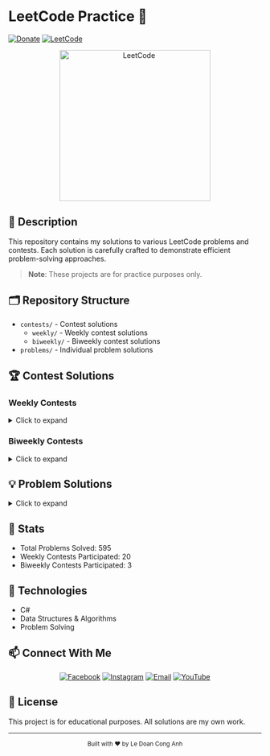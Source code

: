 # LeetCode Practice 🎯
[![Donate](https://img.shields.io/badge/Donate-PayPal-green.svg)](https://www.paypal.me/conganhhcmus/1)
[![LeetCode](https://img.shields.io/badge/LeetCode-Profile-blue.svg)](https://leetcode.com/u/conganhhcmus/)

<div align="center">
  <img src="https://upload.wikimedia.org/wikipedia/commons/1/19/LeetCode_logo_black.png" alt="LeetCode" width="300"/>
</div>

## 📝 Description
This repository contains my solutions to various LeetCode problems and contests. Each solution is carefully crafted to demonstrate efficient problem-solving approaches.

> **Note**: These projects are for practice purposes only.

## 🗂️ Repository Structure
- `contests/` - Contest solutions
  - `weekly/` - Weekly contest solutions
  - `biweekly/` - Biweekly contest solutions
- `problems/` - Individual problem solutions

## 🏆 Contest Solutions

### Weekly Contests
<details>
<summary>Click to expand</summary>

- Weekly Contest 428 (
    [Q1](./contests/weekly/428/Q1.cs),
    [Q2](./contests/weekly/428/Q2.cs),
    [Q3](./contests/weekly/428/Q3.cs),
    [Q4](./contests/weekly/428/Q4.cs)
  )

- Weekly Contest 429 (
    [Q1](./contests/weekly/429/Q1.cs),
    [Q2](./contests/weekly/429/Q2.cs),
    [Q3](./contests/weekly/429/Q3.cs),
    [Q4](./contests/weekly/429/Q4.cs)
  )

- Weekly Contest 430 (
    [Q1](./contests/weekly/430/Q1.cs),
    [Q2](./contests/weekly/430/Q2.cs),
    [Q3](./contests/weekly/430/Q3.cs),
    [Q4](./contests/weekly/430/Q4.cs)
  )

- Weekly Contest 431 (
    [Q1](./contests/weekly/431/Q1.cs),
    [Q2](./contests/weekly/431/Q2.cs),
    [Q3](./contests/weekly/431/Q3.cs),
    [Q4](./contests/weekly/431/Q4.cs)
  )

- Weekly Contest 432 (
    [Q1](./contests/weekly/432/Q1.cs),
    [Q2](./contests/weekly/432/Q2.cs),
    [Q3](./contests/weekly/432/Q3.cs),
    [Q4](./contests/weekly/432/Q4.cs)
  )

- Weekly Contest 433 (
    [Q1](./contests/weekly/433/Q1.cs),
    [Q2](./contests/weekly/433/Q2.cs),
    [Q3](./contests/weekly/433/Q3.cs),
    [Q4](./contests/weekly/433/Q4.cs)
  )

- Weekly Contest 434 (
    [Q1](./contests/weekly/434/Q1.cs),
    [Q2](./contests/weekly/434/Q2.cs),
    [Q3](./contests/weekly/434/Q3.cs),
    [Q4](./contests/weekly/434/Q4.cs)
  )

- Weekly Contest 435 (
    [Q1](./contests/weekly/435/Q1.cs),
    [Q2](./contests/weekly/435/Q2.cs),
    [Q3](./contests/weekly/435/Q3.cs),
    [Q4](./contests/weekly/435/Q4.cs)
  )

- Weekly Contest 436 (
    [Q1](./contests/weekly/436/Q1.cs),
    [Q2](./contests/weekly/436/Q2.cs),
    [Q3](./contests/weekly/436/Q3.cs),
    [Q4](./contests/weekly/436/Q4.cs)
  )

- Weekly Contest 437 (
    [Q1](./contests/weekly/437/Q1.cs),
    [Q2](./contests/weekly/437/Q2.cs),
    [Q3](./contests/weekly/437/Q3.cs),
    [Q4](./contests/weekly/437/Q4.cs)
  )

- Weekly Contest 438 (
    [Q1](./contests/weekly/438/Q1.cs),
    [Q2](./contests/weekly/438/Q2.cs),
    [Q3](./contests/weekly/438/Q3.cs),
    [Q4](./contests/weekly/438/Q4.cs)
  )

- Weekly Contest 439 (
    [Q1](./contests/weekly/439/Q1.cs),
    [Q2](./contests/weekly/439/Q2.cs),
    [Q3](./contests/weekly/439/Q3.cs),
    [Q4](./contests/weekly/439/Q4.cs)
  )

- Weekly Contest 440 (
    [Q1](./contests/weekly/440/Q1.cs),
    [Q2](./contests/weekly/440/Q2.cs),
    [Q3](./contests/weekly/440/Q3.cs),
    [Q4](./contests/weekly/440/Q4.cs)
  )

- Weekly Contest 441 (
    [Q1](./contests/weekly/441/Q1.cs),
    [Q2](./contests/weekly/441/Q2.cs),
    [Q3](./contests/weekly/441/Q3.cs),
    [Q4](./contests/weekly/441/Q4.cs)
  )

- Weekly Contest 442 (
    [Q1](./contests/weekly/442/Q1.cs),
    [Q2](./contests/weekly/442/Q2.cs),
    [Q3](./contests/weekly/442/Q3.cs),
    [Q4](./contests/weekly/442/Q4.cs)
  )

- Weekly Contest 443 (
    [Q1](./contests/weekly/443/Q1.cs),
    [Q2](./contests/weekly/443/Q2.cs),
    [Q3](./contests/weekly/443/Q3.cs),
    [Q4](./contests/weekly/443/Q4.cs)
  )

- Weekly Contest 444 (
    [Q1](./contests/weekly/444/Q1.cs),
    [Q2](./contests/weekly/444/Q2.cs),
    [Q3](./contests/weekly/444/Q3.cs),
    [Q4](./contests/weekly/444/Q4.cs)
  )

- Weekly Contest 445 (
    [Q1](./contests/weekly/445/Q1.cs),
    [Q2](./contests/weekly/445/Q2.cs),
    [Q3](./contests/weekly/445/Q3.cs),
    [Q4](./contests/weekly/445/Q4.cs)
  )

- Weekly Contest 446 (
    [Q1](./contests/weekly/446/Q1.cs),
    [Q2](./contests/weekly/446/Q2.cs),
    [Q3](./contests/weekly/446/Q3.cs),
    [Q4](./contests/weekly/446/Q4.cs)
  )

- Weekly Contest 447 (
    [Q1](./contests/weekly/447/Q1.cs),
    [Q2](./contests/weekly/447/Q2.cs),
    [Q3](./contests/weekly/447/Q3.cs),
    [Q4](./contests/weekly/447/Q4.cs)
  )

</details>

### Biweekly Contests
<details>
<summary>Click to expand</summary>

- Biweekly Contest 151 (
    [Q1](./contests/biweekly/151/Q1.cs),
    [Q2](./contests/biweekly/151/Q2.cs),
    [Q3](./contests/biweekly/151/Q3.cs),
    [Q4](./contests/biweekly/151/Q4.cs)
  )

- Biweekly Contest 152 (
    [Q1](./contests/biweekly/152/Q1.cs),
    [Q2](./contests/biweekly/152/Q2.cs),
    [Q3](./contests/biweekly/152/Q3.cs),
    [Q4](./contests/biweekly/152/Q4.cs)
  )

- Biweekly Contest 154 (
    [Q1](./contests/biweekly/154/Q1.cs),
    [Q2](./contests/biweekly/154/Q2.cs),
    [Q3](./contests/biweekly/154/Q3.cs),
    [Q4](./contests/biweekly/154/Q4.cs)
  )

</details>

## 💡 Problem Solutions
<details>
<summary>Click to expand</summary>

- [1. Two Sum](./problems/1/Solution.cs)
- [2. Add Two Numbers](./problems/2/Solution.cs)
- [3. Longest Substring Without Repeating Characters](./problems/3/Solution.cs)
- [4. Median of Two Sorted Arrays](./problems/4/Solution.cs)
- [5. Longest Palindromic Substring](./problems/5/Solution.cs)
- [6. Zigzag Conversion](./problems/6/Solution.cs)
- [7. Reverse Integer](./problems/7/Solution.cs)
- [8. String to Integer (atoi)](./problems/8/Solution.cs)
- [9. Palindrome Number](./problems/9/Solution.cs)
- [10. Regular Expression Matching](./problems/10/Solution.cs)
- [11. Container With Most Water](./problems/11/Solution.cs)
- [12. Integer to Roman](./problems/12/Solution.cs)
- [13. Roman to Integer](./problems/13/Solution.cs)
- [14. Longest Common Prefix](./problems/14/Solution.cs)
- [15. 3Sum](./problems/15/Solution.cs)
- [16. 3Sum Closest](./problems/16/Solution.cs)
- [17. Letter Combinations of a Phone Number](./problems/17/Solution.cs)
- [18. 4Sum](./problems/18/Solution.cs)
- [19. Remove Nth Node From End of List](./problems/19/Solution.cs)
- [20. Valid Parentheses](./problems/20/Solution.cs)
- [21. Merge Two Sorted Lists](./problems/21/Solution.cs)
- [22. Generate Parentheses](./problems/22/Solution.cs)
- [23. Merge k Sorted Lists](./problems/23/Solution.cs)
- [24. Swap Nodes in Pairs](./problems/24/Solution.cs)
- [25. Reverse Nodes in k-Group](./problems/25/Solution.cs)
- [26. Remove Duplicates from Sorted Array](./problems/26/Solution.cs)
- [27. Remove Element](./problems/27/Solution.cs)
- [28. Find the Index of the First Occurrence in a String](./problems/28/Solution.cs)
- [29. Divide Two Integers](./problems/29/Solution.cs)
- [30. Substring with Concatenation of All Words](./problems/30/Solution.cs)
- [31. Next Permutation](./problems/31/Solution.cs)
- [32. Longest Valid Parentheses](./problems/32/Solution.cs)
- [33. Search in Rotated Sorted Array](./problems/33/Solution.cs)
- [34. Find First and Last Position of Element in Sorted Array](./problems/34/Solution.cs)
- [35. Search Insert Position](./problems/35/Solution.cs)
- [36. Valid Sudoku](./problems/36/Solution.cs)
- [37. Sudoku Solver](./problems/37/Solution.cs)
- [38. Count and Say](./problems/38/Solution.cs)
- [39. Combination Sum](./problems/39/Solution.cs)
- [40. Combination Sum II](./problems/40/Solution.cs)
- [41. First Missing Positive](./problems/41/Solution.cs)
- [42. Trapping Rain Water](./problems/42/Solution.cs)
- [43. Multiply Strings](./problems/43/Solution.cs)
- [44. Wildcard Matching](./problems/44/Solution.cs)
- [45. Jump Game II](./problems/45/Solution.cs)
- [46. Permutations](./problems/46/Solution.cs)
- [47. Permutations II](./problems/47/Solution.cs)
- [48. Rotate Image](./problems/48/Solution.cs)
- [49. Group Anagrams](./problems/49/Solution.cs)
- [50. Pow(x, n)](./problems/50/Solution.cs)
- [51. N-Queens](./problems/51/Solution.cs)
- [52. N-Queens II](./problems/52/Solution.cs)
- [53. Maximum Subarray](./problems/53/Solution.cs)
- [54. Spiral Matrix](./problems/54/Solution.cs)
- [55. Jump Game](./problems/55/Solution.cs)
- [56. Merge Intervals](./problems/56/Solution.cs)
- [57. Insert Interval](./problems/57/Solution.cs)
- [58. Length of Last Word](./problems/58/Solution.cs)
- [61. Rotate List](./problems/61/Solution.cs)
- [62. Unique Paths](./problems/62/Solution.cs)
- [63. Unique Paths II](./problems/63/Solution.cs)
- [64. Minimum Path Sum](./problems/64/Solution.cs)
- [66. Plus One](./problems/66/Solution.cs)
- [67. Add Binary](./problems/67/Solution.cs)
- [68. Text Justification](./problems/68/Solution.cs)
- [69. Sqrt(x)](./problems/69/Solution.cs)
- [70. Climbing Stairs](./problems/70/Solution.cs)
- [71. Simplify Path](./problems/71/Solution.cs)
- [72. Edit Distance](./problems/72/Solution.cs)
- [73. Set Matrix Zeroes](./problems/73/Solution.cs)
- [74. Search a 2D Matrix](./problems/74/Solution.cs)
- [75. Sort Colors](./problems/75/Solution.cs)
- [76. Minimum Window Substring](./problems/76/Solution.cs)
- [77. Combinations](./problems/77/Solution.cs)
- [78. Subsets](./problems/78/Solution.cs)
- [79. Word Search](./problems/79/Solution.cs)
- [80. Remove Duplicates from Sorted Array II](./problems/80/Solution.cs)
- [82. Remove Duplicates from Sorted List II](./problems/82/Solution.cs)
- [84. Largest Rectangle in Histogram](./problems/84/Solution.cs)
- [86. Partition List](./problems/86/Solution.cs)
- [88. Merge Sorted Array](./problems/88/Solution.cs)
- [91. Decode Ways](./problems/91/Solution.cs)
- [92. Reverse Linked List II](./problems/92/Solution.cs)
- [94. Binary Tree Inorder Traversal](./problems/94/Solution.cs)
- [95. Unique Binary Search Trees II](./problems/95/Solution.cs)
- [96. Unique Binary Search Trees](./problems/96/Solution.cs)
- [97. Interleaving String](./problems/97/Solution.cs)
- [98. Validate Binary Search Tree](./problems/98/Solution.cs)
- [100. Same Tree](./problems/100/Solution.cs)
- [101. Symmetric Tree](./problems/101/Solution.cs)
- [102. Binary Tree Level Order Traversal](./problems/102/Solution.cs)
- [103. Binary Tree Zigzag Level Order Traversal](./problems/103/Solution.cs)
- [104. Maximum Depth of Binary Tree](./problems/104/Solution.cs)
- [105. Construct Binary Tree from Preorder and Inorder Traversal](./problems/105/Solution.cs)
- [106. Construct Binary Tree from Inorder and Postorder Traversal](./problems/106/Solution.cs)
- [108. Convert Sorted Array to Binary Search Tree](./problems/108/Solution.cs)
- [112. Path Sum](./problems/112/Solution.cs)
- [114. Flatten Binary Tree to Linked List](./problems/114/Solution.cs)
- [117. Populating Next Right Pointers in Each Node II](./problems/117/Solution.cs)
- [118. Pascal's Triangle](./problems/118/Solution.cs)
- [119. Pascal's Triangle II](./problems/119/Solution.cs)
- [120. Triangle](./problems/120/Solution.cs)
- [121. Best Time to Buy and Sell Stock](./problems/121/Solution.cs)
- [122. Best Time to Buy and Sell Stock II](./problems/122/Solution.cs)
- [123. Best Time to Buy and Sell Stock III](./problems/123/Solution.cs)
- [124. Binary Tree Maximum Path Sum](./problems/124/Solution.cs)
- [125. Valid Palindrome](./problems/125/Solution.cs)
- [127. Word Ladder](./problems/127/Solution.cs)
- [128. Longest Consecutive Sequence](./problems/128/Solution.cs)
- [129. Sum Root to Leaf Numbers](./problems/129/Solution.cs)
- [130. Surrounded Regions](./problems/130/Solution.cs)
- [131. Palindrome Partitioning](./problems/131/Solution.cs)
- [133. Clone Graph](./problems/133/Solution.cs)
- [134. Gas Station](./problems/134/Solution.cs)
- [135. Candy](./problems/135/Solution.cs)
- [136. Single Number](./problems/136/Solution.cs)
- [137. Single Number II](./problems/137/Solution.cs)
- [138. Copy List with Random Pointer](./problems/138/Solution.cs)
- [139. Word Break](./problems/139/Solution.cs)
- [141. Linked List Cycle](./problems/141/Solution.cs)
- [142. Linked List Cycle II](./problems/142/Solution.cs)
- [146. LRU Cache](./problems/146/Solution.cs)
- [147. Insertion Sort List](./problems/147/Solution.cs)
- [148. Sort List](./problems/148/Solution.cs)
- [149. Max Points on a Line](./problems/149/Solution.cs)
- [150. Evaluate Reverse Polish Notation](./problems/150/Solution.cs)
- [151. Reverse Words in a String](./problems/151/Solution.cs)
- [152. Maximum Product Subarray](./problems/152/Solution.cs)
- [153. Find Minimum in Rotated Sorted Array](./problems/153/Solution.cs)
- [155. Min Stack](./problems/155/Solution.cs)
- [160. Intersection of Two Linked Lists](./problems/160/Solution.cs)
- [162. Find Peak Element](./problems/162/Solution.cs)
- [164. Maximum Gap](./problems/164/Solution.cs)
- [167. Two Sum II - Input Array Is Sorted](./problems/167/Solution.cs)
- [169. Majority Element](./problems/169/Solution.cs)
- [172. Factorial Trailing Zeroes](./problems/172/Solution.cs)
- [173. Binary Search Tree Iterator](./problems/173/Solution.cs)
- [179. Largest Number](./problems/179/Solution.cs)
- [188. Best Time to Buy and Sell Stock IV](./problems/188/Solution.cs)
- [189. Rotate Array](./problems/189/Solution.cs)
- [190. Reverse Bits](./problems/190/Solution.cs)
- [191. Number of 1 Bits](./problems/191/Solution.cs)
- [198. House Robber](./problems/198/Solution.cs)
- [199. Binary Tree Right Side View](./problems/199/Solution.cs)
- [200. Number of Islands](./problems/200/Solution.cs)
- [201. Bitwise AND of Numbers Range](./problems/201/Solution.cs)
- [202. Happy Number](./problems/202/Solution.cs)
- [205. Isomorphic Strings](./problems/205/Solution.cs)
- [206. Reverse Linked List](./problems/206/Solution.cs)
- [207. Course Schedule](./problems/207/Solution.cs)
- [208. Implement Trie (Prefix Tree)](./problems/208/Solution.cs)
- [209. Minimum Size Subarray Sum](./problems/209/Solution.cs)
- [210. Course Schedule II](./problems/210/Solution.cs)
- [211. Design Add and Search Words Data Structure](./problems/211/Solution.cs)
- [212. Word Search II](./problems/212/Solution.cs)
- [213. House Robber II](./problems/213/Solution.cs)
- [214. Shortest Palindrome](./problems/214/Solution.cs)
- [215. Kth Largest Element in an Array](./problems/215/Solution.cs)
- [216. Combination Sum III](./problems/216/Solution.cs)
- [217. Contains Duplicate](./problems/217/Solution.cs)
- [219. Contains Duplicate II](./problems/219/Solution.cs)
- [221. Maximal Square](./problems/221/Solution.cs)
- [222. Count Complete Tree Nodes](./problems/222/Solution.cs)
- [224. Basic Calculator](./problems/224/Solution.cs)
- [226. Invert Binary Tree](./problems/226/Solution.cs)
- [228. Summary Ranges](./problems/228/Solution.cs)
- [230. Kth Smallest Element in a BST](./problems/230/Solution.cs)
- [234. Palindrome Linked List](./problems/234/Solution.cs)
- [236. Lowest Common Ancestor of a Binary Tree](./problems/236/Solution.cs)
- [238. Product of Array Except Self](./problems/238/Solution.cs)
- [239. Sliding Window Maximum](./problems/239/Solution.cs)
- [240. Search a 2D Matrix II](./problems/240/Solution.cs)
- [241. Different Ways to Add Parentheses](./problems/241/Solution.cs)
- [242. Valid Anagram](./problems/242/Solution.cs)
- [264. Ugly Number II](./problems/264/Solution.cs)
- [274. H-Index](./problems/274/Solution.cs)
- [278. First Bad Version](./problems/278/Solution.cs)
- [279. Perfect Squares](./problems/279/Solution.cs)
- [283. Move Zeroes](./problems/283/Solution.cs)
- [287. Find the Duplicate Number](./problems/287/Solution.cs)
- [289. Game of Life](./problems/289/Solution.cs)
- [290. Word Pattern](./problems/290/Solution.cs)
- [295. Find Median from Data Stream](./problems/295/Solution.cs)
- [300. Longest Increasing Subsequence](./problems/300/Solution.cs)
- [303. Range Sum Query - Immutable](./problems/303/Solution.cs)
- [309. Best Time to Buy and Sell Stock with Cooldown](./problems/309/Solution.cs)
- [313. Super Ugly Number](./problems/313/Solution.cs)
- [322. Coin Change](./problems/322/Solution.cs)
- [325. Maximum Size Subarray Sum Equals K](./problems/325/Solution.cs)
- [328. Odd Even Linked List](./problems/328/Solution.cs)
- [334. Increasing Triplet Subsequence](./problems/334/Solution.cs)
- [337. House Robber III](./problems/337/Solution.cs)
- [338. Counting Bits](./problems/338/Solution.cs)
- [343. Integer Break](./problems/343/Solution.cs)
- [344. Reverse String](./problems/344/Solution.cs)
- [345. Reverse Vowels of a String](./problems/345/Solution.cs)
- [347. Top K Frequent Elements](./problems/347/Solution.cs)
- [349. Intersection of Two Arrays](./problems/349/Solution.cs)
- [350. Intersection of Two Arrays II](./problems/350/Solution.cs)
- [357. Count Numbers with Unique Digits](./problems/357/Solution.cs)
- [368. Largest Divisible Subset](./problems/368/Solution.cs)
- [373. Find K Pairs with Smallest Sums](./problems/373/Solution.cs)
- [374. Guess Number Higher or Lower](./problems/374/Solution.cs)
- [375. Guess Number Higher or Lower II](./problems/375/Solution.cs)
- [376. Wiggle Subsequence](./problems/376/Solution.cs)
- [377. Combination Sum IV](./problems/377/Solution.cs)
- [380. Insert Delete GetRandom O(1)](./problems/380/Solution.cs)
- [383. Ransom Note](./problems/383/Solution.cs)
- [386. Lexicographical Numbers](./problems/386/Solution.cs)
- [387. First Unique Character in a String](./problems/387/Solution.cs)
- [392. Is Subsequence](./problems/392/Solution.cs)
- [394. Decode String](./problems/394/Solution.cs)
- [399. Evaluate Division](./problems/399/Solution.cs)
- [407. Trapping Rain Water II](./problems/407/Solution.cs)
- [412. Fizz Buzz](./problems/412/Solution.cs)
- [416. Partition Equal Subset Sum](./problems/416/Solution.cs)
- [427. Construct Quad Tree](./problems/427/Solution.cs)
- [432. All O`one Data Structure](./problems/432/Solution.cs)
- [433. Minimum Genetic Mutation](./problems/433/Solution.cs)
- [435. Non-overlapping Intervals](./problems/435/Solution.cs)
- [437. Path Sum III](./problems/437/Solution.cs)
- [438. Find All Anagrams in a String](./problems/438/Solution.cs)
- [440. K-th Smallest in Lexicographical Order](./problems/440/Solution.cs)
- [443. String Compression](./problems/443/Solution.cs)
- [450. Delete Node in a BST](./problems/450/Solution.cs)
- [452. Minimum Number of Arrows to Burst Balloons](./problems/452/Solution.cs)
- [454. 4Sum II](./problems/454/Solution.cs)
- [485. Max Consecutive Ones](./problems/485/Solution.cs)
- [494. Target Sum](./problems/494/Solution.cs)
- [498. Diagonal Traverse](./problems/498/Solution.cs)
- [502. IPO](./problems/502/Solution.cs)
- [503. Next Greater Element II](./problems/503/Solution.cs)
- [509. Fibonacci Number](./problems/509/Solution.cs)
- [515. Find Largest Value in Each Tree Row](./problems/515/Solution.cs)
- [530. Minimum Absolute Difference in BST](./problems/530/Solution.cs)
- [539. Minimum Time Difference](./problems/539/Solution.cs)
- [543. Diameter of Binary Tree](./problems/543/Solution.cs)
- [547. Number of Provinces](./problems/547/Solution.cs)
- [557. Reverse Words in a String III](./problems/557/Solution.cs)
- [560. Subarray Sum Equals K](./problems/560/Solution.cs)
- [567. Permutation in String](./problems/567/Solution.cs)
- [599. Minimum Index Sum of Two Lists](./problems/599/Solution.cs)
- [605. Can Place Flowers](./problems/605/Solution.cs)
- [632. Smallest Range Covering Elements from K Lists](./problems/632/Solution.cs)
- [637. Average of Levels in Binary Tree](./problems/637/Solution.cs)
- [641. Design Circular Deque](./problems/641/Solution.cs)
- [643. Maximum Average Subarray I](./problems/643/Solution.cs)
- [649. Dota2 Senate](./problems/649/Solution.cs)
- [652. Find Duplicate Subtrees](./problems/652/Solution.cs)
- [670. Maximum Swap](./problems/670/Solution.cs)
- [684. Redundant Connection](./problems/684/Solution.cs)
- [689. Maximum Sum of 3 Non-Overlapping Subarrays](./problems/689/Solution.cs)
- [700. Search in a Binary Search Tree](./problems/700/Solution.cs)
- [704. Binary Search](./problems/704/Solution.cs)
- [705. Design HashSet](./problems/705/Solution.cs)
- [706. Design HashMap](./problems/706/Solution.cs)
- [714. Best Time to Buy and Sell Stock with Transaction Fee](./problems/714/Solution.cs)
- [724. Find Pivot Index](./problems/724/Solution.cs)
- [725. Split Linked List in Parts](./problems/725/Solution.cs)
- [729. My Calendar I](./problems/729/Solution.cs)
- [731. My Calendar II](./problems/731/Solution.cs)
- [735. Asteroid Collision](./problems/735/Solution.cs)
- [739. Daily Temperatures](./problems/739/Solution.cs)
- [746. Min Cost Climbing Stairs](./problems/746/Solution.cs)
- [747. Largest Number At Least Twice of Others](./problems/747/Solution.cs)
- [763. Partition Labels](./problems/763/Solution.cs)
- [769. Max Chunks To Make Sorted](./problems/769/Solution.cs)
- [771. Jewels and Stones](./problems/771/Solution.cs)
- [773. Sliding Puzzle](./problems/773/Solution.cs)
- [781. Rabbits in Forest](./problems/781/Solution.cs)
- [783. Minimum Distance Between BST Nodes](./problems/783/Solution.cs)
- [790. Domino and Tromino Tiling](./problems/790/Solution.cs)
- [796. Rotate String](./problems/796/Solution.cs)
- [802. Find Eventual Safe States](./problems/802/Solution.cs)
- [827. Making A Large Island](./problems/827/Solution.cs)
- [838. Push Dominoes](./problems/838/Solution.cs)
- [841. Keys and Rooms](./problems/841/Solution.cs)
- [862. Shortest Subarray with Sum at Least K](./problems/862/Solution.cs)
- [865. Smallest Subtree with all the Deepest Nodes](./problems/865/Solution.cs)
- [872. Leaf-Similar Trees](./problems/872/Solution.cs)
- [873. Length of Longest Fibonacci Subsequence](./problems/873/Solution.cs)
- [874. Walking Robot Simulation](./problems/874/Solution.cs)
- [875. Koko Eating Bananas](./problems/875/Solution.cs)
- [876. Middle of the Linked List](./problems/876/Solution.cs)
- [884. Uncommon Words from Two Sentences](./problems/884/Solution.cs)
- [889. Construct Binary Tree from Preorder and Postorder Traversal](./problems/889/Solution.cs)
- [901. Online Stock Span](./problems/901/Solution.cs)
- [909. Snakes and Ladders](./problems/909/Solution.cs)
- [912. Sort an Array](./problems/912/Solution.cs)
- [916. Word Subsets](./problems/916/Solution.cs)
- [918. Maximum Sum Circular Subarray](./problems/918/Solution.cs)
- [921. Minimum Add to Make Parentheses Valid](./problems/921/Solution.cs)
- [933. Number of Recent Calls](./problems/933/Solution.cs)
- [951. Flip Equivalent Binary Trees](./problems/951/Solution.cs)
- [962. Maximum Width Ramp](./problems/962/Solution.cs)
- [974. Subarray Sums Divisible by K](./problems/974/Solution.cs)
- [983. Minimum Cost For Tickets](./problems/983/Solution.cs)
- [994. Rotting Oranges](./problems/994/Solution.cs)
- [1004. Max Consecutive Ones III](./problems/1004/Solution.cs)
- [1007. Minimum Domino Rotations For Equal Row](./problems/1007/Solution.cs)
- [1014. Best Sightseeing Pair](./problems/1014/Solution.cs)
- [1025. Divisor Game](./problems/1025/Solution.cs)
- [1028. Recover a Tree From Preorder Traversal](./problems/1028/Solution.cs)
- [1051. Height Checker](./problems/1051/Solution.cs)
- [1071. Greatest Common Divisor of Strings](./problems/1071/Solution.cs)
- [1072. Flip Columns For Maximum Number of Equal Rows](./problems/1072/Solution.cs)
- [1079. Letter Tile Possibilities](./problems/1079/Solution.cs)
- [1092. Shortest Common Supersequence ](./problems/1092/Solution.cs)
- [1106. Parsing A Boolean Expression](./problems/1106/Solution.cs)
- [1123. Lowest Common Ancestor of Deepest Leaves](./problems/1123/Solution.cs)
- [1128. Number of Equivalent Domino Pairs](./problems/1128/Solution.cs)
- [1137. N-th Tribonacci Number](./problems/1137/Solution.cs)
- [1143. Longest Common Subsequence](./problems/1143/Solution.cs)
- [1161. Maximum Level Sum of a Binary Tree](./problems/1161/Solution.cs)
- [1200. Minimum Absolute Difference](./problems/1200/Solution.cs)
- [1207. Unique Number of Occurrences](./problems/1207/Solution.cs)
- [1233. Remove Sub-Folders from the Filesystem](./problems/1233/Solution.cs)
- [1248. Count Number of Nice Subarrays](./problems/1248/Solution.cs)
- [1261. Find Elements in a Contaminated Binary Tree](./problems/1261/Solution.cs)
- [1267. Count Servers that Communicate](./problems/1267/Solution.cs)
- [1268. Search Suggestions System](./problems/1268/Solution.cs)
- [1277. Count Square Submatrices with All Ones](./problems/1277/Solution.cs)
- [1295. Find Numbers with Even Number of Digits](./problems/1295/Solution.cs)
- [1310. XOR Queries of a Subarray](./problems/1310/Solution.cs)
- [1318. Minimum Flips to Make a OR b Equal to c](./problems/1318/Solution.cs)
- [1331. Rank Transform of an Array](./problems/1331/Solution.cs)
- [1342. Number of Steps to Reduce a Number to Zero](./problems/1342/Solution.cs)
- [1346. Check If N and Its Double Exist](./problems/1346/Solution.cs)
- [1352. Product of the Last K Numbers](./problems/1352/Solution.cs)
- [1358. Number of Substrings Containing All Three Characters](./problems/1358/Solution.cs)
- [1367. Linked List in Binary Tree](./problems/1367/Solution.cs)
- [1368. Minimum Cost to Make at Least One Valid Path in a Grid](./problems/1368/Solution.cs)
- [1371. Find the Longest Substring Containing Vowels in Even Counts](./problems/1371/Solution.cs)
- [1372. Longest ZigZag Path in a Binary Tree](./problems/1372/Solution.cs)
- [1381. Design a Stack With Increment Operation](./problems/1381/Solution.cs)
- [1399. Count Largest Group](./problems/1399/Solution.cs)
- [1400. Construct K Palindrome Strings](./problems/1400/Solution.cs)
- [1405. Longest Happy String](./problems/1405/Solution.cs)
- [1408. String Matching in an Array](./problems/1408/Solution.cs)
- [1415. The k-th Lexicographical String of All Happy Strings of Length n](./problems/1415/Solution.cs)
- [1422. Maximum Score After Splitting a String](./problems/1422/Solution.cs)
- [1431. Kids With the Greatest Number of Candies](./problems/1431/Solution.cs)
- [1438. Longest Continuous Subarray With Absolute Diff Less Than or Equal to Limit](./problems/1438/Solution.cs)
- [1448. Count Good Nodes in Binary Tree](./problems/1448/Solution.cs)
- [1455. Check If a Word Occurs As a Prefix of Any Word in a Sentence](./problems/1455/Solution.cs)
- [1456. Maximum Number of Vowels in a Substring of Given Length](./problems/1456/Solution.cs)
- [1462. Course Schedule IV](./problems/1462/Solution.cs)
- [1466. Reorder Routes to Make All Paths Lead to the City Zero](./problems/1466/Solution.cs)
- [1475. Final Prices With a Special Discount in a Shop](./problems/1475/Solution.cs)
- [1480. Running Sum of 1d Array](./problems/1480/Solution.cs)
- [1493. Longest Subarray of 1's After Deleting One Element](./problems/1493/Solution.cs)
- [1497. Check If Array Pairs Are Divisible by k](./problems/1497/Solution.cs)
- [1514. Path with Maximum Probability](./problems/1514/Solution.cs)
- [1524. Number of Sub-arrays With Odd Sum](./problems/1524/Solution.cs)
- [1534. Count Good Triplets](./problems/1534/Solution.cs)
- [1545. Find Kth Bit in Nth Binary String](./problems/1545/Solution.cs)
- [1550. Three Consecutive Odds](./problems/1550/Solution.cs)
- [1574. Shortest Subarray to be Removed to Make Array Sorted](./problems/1574/Solution.cs)
- [1590. Make Sum Divisible by P](./problems/1590/Solution.cs)
- [1593. Split a String Into the Max Number of Unique Substrings](./problems/1593/Solution.cs)
- [1639. Number of Ways to Form a Target String Given a Dictionary](./problems/1639/Solution.cs)
- [1652. Defuse the Bomb](./problems/1652/Solution.cs)
- [1657. Determine if Two Strings Are Close](./problems/1657/Solution.cs)
- [1668. Maximum Repeating Substring](./problems/1668/Solution.cs)
- [1671. Minimum Number of Removals to Make Mountain Array](./problems/1671/Solution.cs)
- [1672. Richest Customer Wealth](./problems/1672/Solution.cs)
- [1679. Max Number of K-Sum Pairs](./problems/1679/Solution.cs)
- [1684. Count the Number of Consistent Strings](./problems/1684/Solution.cs)
- [1700. Number of Students Unable to Eat Lunch](./problems/1700/Solution.cs)
- [1718. Construct the Lexicographically Largest Valid Sequence](./problems/1718/Solution.cs)
- [1726. Tuple with Same Product](./problems/1726/Solution.cs)
- [1732. Find the Highest Altitude](./problems/1732/Solution.cs)
- [1749. Maximum Absolute Sum of Any Subarray](./problems/1749/Solution.cs)
- [1752. Check if Array Is Sorted and Rotated](./problems/1752/Solution.cs)
- [1760. Minimum Limit of Balls in a Bag](./problems/1760/Solution.cs)
- [1765. Map of Highest Peak](./problems/1765/Solution.cs)
- [1768. Merge Strings Alternately](./problems/1768/Solution.cs)
- [1769. Minimum Number of Operations to Move All Balls to Each Box](./problems/1769/Solution.cs)
- [1780. Check if Number is a Sum of Powers of Three](./problems/1780/Solution.cs)
- [1790. Check if One String Swap Can Make Strings Equal](./problems/1790/Solution.cs)
- [1792. Maximum Average Pass Ratio](./problems/1792/Solution.cs)
- [1800. Maximum Ascending Subarray Sum](./problems/1800/Solution.cs)
- [1813. Sentence Similarity III](./problems/1813/Solution.cs)
- [1829. Maximum XOR for Each Query](./problems/1829/Solution.cs)
- [1861. Rotating the Box](./problems/1861/Solution.cs)
- [1862. Sum of Floored Pairs](./problems/1862/Solution.cs)
- [1863. Sum of All Subset XOR Totals](./problems/1863/Solution.cs)
- [1894. Find the Student that Will Replace the Chalk](./problems/1894/Solution.cs)
- [1910. Remove All Occurrences of a Substring](./problems/1910/Solution.cs)
- [1920. Build Array from Permutation](./problems/1920/Solution.cs)
- [1922. Count Good Numbers](./problems/1922/Solution.cs)
- [1926. Nearest Exit from Entrance in Maze](./problems/1926/Solution.cs)
- [1930. Unique Length-3 Palindromic Subsequences](./problems/1930/Solution.cs)
- [1937. Maximum Number of Points with Cost](./problems/1937/Solution.cs)
- [1942. The Number of the Smallest Unoccupied Chair](./problems/1942/Solution.cs)
- [1945. Sum of Digits of String After Convert](./problems/1945/Solution.cs)
- [1947. Maximum Compatibility Score Sum](./problems/1947/Solution.cs)
- [1957. Delete Characters to Make Fancy String](./problems/1957/Solution.cs)
- [1959. Minimum Total Space Wasted With K Resizing Operations](./problems/1959/Solution.cs)
- [1963. Minimum Number of Swaps to Make the String Balanced](./problems/1963/Solution.cs)
- [1974. Minimum Time to Type Word Using Special Typewriter](./problems/1974/Solution.cs)
- [1975. Maximum Matrix Sum](./problems/1975/Solution.cs)
- [1976. Number of Ways to Arrive at Destination](./problems/1976/Solution.cs)
- [1980. Find Unique Binary String](./problems/1980/Solution.cs)
- [1981. Minimize the Difference Between Target and Chosen Elements](./problems/1981/Solution.cs)
- [1986. Minimum Number of Work Sessions to Finish the Tasks](./problems/1986/Solution.cs)
- [1997. First Day Where You Have Been in All the Rooms](./problems/1997/Solution.cs)
- [1998. GCD Sort of an Array](./problems/1998/Solution.cs)
- [2002. Maximum Product of the Length of Two Palindromic Subsequences](./problems/2002/Solution.cs)
- [2008. Maximum Earnings From Taxi](./problems/2008/Solution.cs)
- [2017. Grid Game](./problems/2017/Solution.cs)
- [2022. Convert 1D Array Into 2D Array](./problems/2022/Solution.cs)
- [2027. Minimum Moves to Convert String](./problems/2027/Solution.cs)
- [2028. Find Missing Observations](./problems/2028/Solution.cs)
- [2033. Minimum Operations to Make a Uni-Value Grid](./problems/2033/Solution.cs)
- [2037. Minimum Number of Moves to Seat Everyone](./problems/2037/Solution.cs)
- [2044. Count Number of Maximum Bitwise-OR Subsets](./problems/2044/Solution.cs)
- [2054. Two Best Non-Overlapping Events](./problems/2054/Solution.cs)
- [2063. Vowels of All Substrings](./problems/2063/Solution.cs)
- [2064. Minimized Maximum of Products Distributed to Any Store](./problems/2064/Solution.cs)
- [2070. Most Beautiful Item for Each Query](./problems/2070/Solution.cs)
- [2071. Maximum Number of Tasks You Can Assign](./problems/2071/Solution.cs)
- [2078. Two Furthest Houses With Different Colors](./problems/2078/Solution.cs)
- [2086. Minimum Number of Food Buckets to Feed the Hamsters](./problems/2086/Solution.cs)
- [2095. Delete the Middle Node of a Linked List](./problems/2095/Solution.cs)
- [2097. Valid Arrangement of Pairs](./problems/2097/Solution.cs)
- [2100. Find Good Days to Rob the Bank](./problems/2100/Solution.cs)
- [2109. Adding Spaces to a String](./problems/2109/Solution.cs)
- [2110. Number of Smooth Descent Periods of a Stock](./problems/2110/Solution.cs)
- [2115. Find All Possible Recipes from Given Supplies](./problems/2115/Solution.cs)
- [2116. Check if a Parentheses String Can Be Valid](./problems/2116/Solution.cs)
- [2127. Maximum Employees to Be Invited to a Meeting](./problems/2127/Solution.cs)
- [2130. Maximum Twin Sum of a Linked List](./problems/2130/Solution.cs)
- [2140. Solving Questions With Brainpower](./problems/2140/Solution.cs)
- [2144. Minimum Cost of Buying Candies With Discount](./problems/2144/Solution.cs)
- [2145. Count the Hidden Sequences](./problems/2145/Solution.cs)
- [2160. Minimum Sum of Four Digit Number After Splitting Digits](./problems/2160/Solution.cs)
- [2161. Partition Array According to Given Pivot](./problems/2161/Solution.cs)
- [2176. Count Equal and Divisible Pairs in an Array](./problems/2176/Solution.cs)
- [2179. Count Good Triplets in an Array](./problems/2179/Solution.cs)
- [2182. Construct String With Repeat Limit](./problems/2182/Solution.cs)
- [2185. Counting Words With a Given Prefix](./problems/2185/Solution.cs)
- [2206. Divide Array Into Equal Pairs](./problems/2206/Solution.cs)
- [2215. Find the Difference of Two Arrays](./problems/2215/Solution.cs)
- [2220. Minimum Bit Flips to Convert Number](./problems/2220/Solution.cs)
- [2222. Number of Ways to Select Buildings](./problems/2222/Solution.cs)
- [2224. Minimum Number of Operations to Convert Time](./problems/2224/Solution.cs)
- [2226. Maximum Candies Allocated to K Children](./problems/2226/Solution.cs)
- [2257. Count Unguarded Cells in the Grid](./problems/2257/Solution.cs)
- [2259. Remove Digit From Number to Maximize Result](./problems/2259/Solution.cs)
- [2266. Count Number of Texts](./problems/2266/Solution.cs)
- [2270. Number of Ways to Split Array](./problems/2270/Solution.cs)
- [2275. Largest Combination With Bitwise AND Greater Than Zero](./problems/2275/Solution.cs)
- [2290. Minimum Obstacle Removal to Reach Corner](./problems/2290/Solution.cs)
- [2300. Successful Pairs of Spells and Potions](./problems/2300/Solution.cs)
- [2302. Count Subarrays With Score Less Than K](./problems/2302/Solution.cs)
- [2311. Longest Binary Subsequence Less Than or Equal to K](./problems/2311/Solution.cs)
- [2320. Count Number of Ways to Place Houses](./problems/2320/Solution.cs)
- [2326. Spiral Matrix IV](./problems/2326/Solution.cs)
- [2327. Number of People Aware of a Secret](./problems/2327/Solution.cs)
- [2335. Minimum Amount of Time to Fill Cups](./problems/2335/Solution.cs)
- [2336. Smallest Number in Infinite Set](./problems/2336/Solution.cs)
- [2337. Move Pieces to Obtain a String](./problems/2337/Solution.cs)
- [2338. Count the Number of Ideal Arrays](./problems/2338/Solution.cs)
- [2342. Max Sum of a Pair With Equal Sum of Digits](./problems/2342/Solution.cs)
- [2343. Query Kth Smallest Trimmed Number](./problems/2343/Solution.cs)
- [2349. Design a Number Container System](./problems/2349/Solution.cs)
- [2352. Equal Row and Column Pairs](./problems/2352/Solution.cs)
- [2357. Make Array Zero by Subtracting Equal Amounts](./problems/2357/Solution.cs)
- [2364. Count Number of Bad Pairs](./problems/2364/Solution.cs)
- [2369. Check if There is a Valid Partition For The Array](./problems/2369/Solution.cs)
- [2375. Construct Smallest Number From DI String](./problems/2375/Solution.cs)
- [2379. Minimum Recolors to Get K Consecutive Black Blocks](./problems/2379/Solution.cs)
- [2381. Shifting Letters II](./problems/2381/Solution.cs)
- [2390. Removing Stars From a String](./problems/2390/Solution.cs)
- [2401. Longest Nice Subarray](./problems/2401/Solution.cs)
- [2406. Divide Intervals Into Minimum Number of Groups](./problems/2406/Solution.cs)
- [2415. Reverse Odd Levels of Binary Tree](./problems/2415/Solution.cs)
- [2416. Sum of Prefix Scores of Strings](./problems/2416/Solution.cs)
- [2419. Longest Subarray With Maximum Bitwise AND](./problems/2419/Solution.cs)
- [2425. Bitwise XOR of All Pairings](./problems/2425/Solution.cs)
- [2429. Minimize XOR](./problems/2429/Solution.cs)
- [2444. Count Subarrays With Fixed Bounds](./problems/2444/Solution.cs)
- [2458. Height of Binary Tree After Subtree Removal Queries](./problems/2458/Solution.cs)
- [2460. Apply Operations to an Array](./problems/2460/Solution.cs)
- [2461. Maximum Sum of Distinct Subarrays With Length K](./problems/2461/Solution.cs)
- [2462. Total Cost to Hire K Workers](./problems/2462/Solution.cs)
- [2463. Minimum Total Distance Traveled](./problems/2463/Solution.cs)
- [2466. Count Ways To Build Good Strings](./problems/2466/Solution.cs)
- [2467. Most Profitable Path in a Tree](./problems/2467/Solution.cs)
- [2471. Minimum Number of Operations to Sort a Binary Tree by Level](./problems/2471/Solution.cs)
- [2490. Circular Sentence](./problems/2490/Solution.cs)
- [2491. Divide Players Into Teams of Equal Skill](./problems/2491/Solution.cs)
- [2493. Divide Nodes Into the Maximum Number of Groups](./problems/2493/Solution.cs)
- [2501. Longest Square Streak in an Array](./problems/2501/Solution.cs)
- [2503. Maximum Number of Points From Grid Queries](./problems/2503/Solution.cs)
- [2516. Take K of Each Character From Left and Right](./problems/2516/Solution.cs)
- [2523. Closest Prime Numbers in Range](./problems/2523/Solution.cs)
- [2529. Maximum Count of Positive Integer and Negative Integer](./problems/2529/Solution.cs)
- [2530. Maximal Score After Applying K Operations](./problems/2530/Solution.cs)
- [2537. Count the Number of Good Subarrays](./problems/2537/Solution.cs)
- [2542. Maximum Subsequence Score](./problems/2542/Solution.cs)
- [2551. Put Marbles in Bags](./problems/2551/Solution.cs)
- [2554. Maximum Number of Integers to Choose From a Range I](./problems/2554/Solution.cs)
- [2558. Take Gifts From the Richest Pile](./problems/2558/Solution.cs)
- [2559. Count Vowel Strings in Ranges](./problems/2559/Solution.cs)
- [2560. House Robber IV](./problems/2560/Solution.cs)
- [2563. Count the Number of Fair Pairs](./problems/2563/Solution.cs)
- [2570. Merge Two 2D Arrays by Summing Values](./problems/2570/Solution.cs)
- [2577. Minimum Time to Visit a Cell In a Grid](./problems/2577/Solution.cs)
- [2579. Count Total Number of Colored Cells](./problems/2579/Solution.cs)
- [2583. Kth Largest Sum in a Binary Tree](./problems/2583/Solution.cs)
- [2588. Count the Number of Beautiful Subarrays](./problems/2588/Solution.cs)
- [2593. Find Score of an Array After Marking All Elements](./problems/2593/Solution.cs)
- [2594. Minimum Time to Repair Cars](./problems/2594/Solution.cs)
- [2601. Prime Subtraction Operation](./problems/2601/Solution.cs)
- [2641. Cousins in Binary Tree II](./problems/2641/Solution.cs)
- [2652. Sum Multiples](./problems/2652/Solution.cs)
- [2657. Find the Prefix Common Array of Two Arrays](./problems/2657/Solution.cs)
- [2658. Maximum Number of Fish in a Grid](./problems/2658/Solution.cs)
- [2661. First Completely Painted Row or Column](./problems/2661/Solution.cs)
- [2683. Neighboring Bitwise XOR](./problems/2683/Solution.cs)
- [2684. Maximum Number of Moves in a Grid](./problems/2684/Solution.cs)
- [2685. Count the Number of Complete Components](./problems/2685/Solution.cs)
- [2696. Minimum String Length After Removing Substrings](./problems/2696/Solution.cs)
- [2698. Find the Punishment Number of an Integer](./problems/2698/Solution.cs)
- [2707. Extra Characters in a String](./problems/2707/Solution.cs)
- [2762. Continuous Subarrays](./problems/2762/Solution.cs)
- [2779. Maximum Beauty of an Array After Applying Operation](./problems/2779/Solution.cs)
- [2780. Minimum Index of a Valid Split](./problems/2780/Solution.cs)
- [2799. Count Complete Subarrays in an Array](./problems/2799/Solution.cs)
- [2807. Insert Greatest Common Divisors in Linked List](./problems/2807/Solution.cs)
- [2818. Apply Operations to Maximize Score](./problems/2818/Solution.cs)
- [2825. Make String a Subsequence Using Cyclic Increments](./problems/2825/Solution.cs)
- [2843. Count Symmetric Integers](./problems/2843/Solution.cs)
- [2845. Count of Interesting Subarrays](./problems/2845/Solution.cs)
- [2872. Maximum Number of K-Divisible Components](./problems/2872/Solution.cs)
- [2873. Maximum Value of an Ordered Triplet I](./problems/2873/Solution.cs)
- [2874. Maximum Value of an Ordered Triplet II](./problems/2874/Solution.cs)
- [2900. Longest Unequal Adjacent Groups Subsequence I](./problems/2900/Solution.cs)
- [2914. Minimum Number of Changes to Make Binary String Beautiful](./problems/2914/Solution.cs)
- [2918. Minimum Equal Sum of Two Arrays After Replacing Zeros](./problems/2918/Solution.cs)
- [2924. Find Champion II](./problems/2924/Solution.cs)
- [2938. Separate Black and White Balls](./problems/2938/Solution.cs)
- [2940. Find Building Where Alice and Bob Can Meet](./problems/2940/Solution.cs)
- [2947. Count Beautiful Substrings I](./problems/2947/Solution.cs)
- [2948. Make Lexicographically Smallest Array by Swapping Elements](./problems/2948/Solution.cs)
- [2949. Count Beautiful Substrings II](./problems/2949/Solution.cs)
- [2962. Count Subarrays Where Max Element Appears at Least K Times](./problems/2962/Solution.cs)
- [2965. Find Missing and Repeated Values](./problems/2965/Solution.cs)
- [2981. Find Longest Special Substring That Occurs Thrice I](./problems/2981/Solution.cs)
- [2999. Count the Number of Powerful Integers](./problems/2999/Solution.cs)
- [3011. Find if Array Can Be Sorted](./problems/3011/Solution.cs)
- [3042. Count Prefix and Suffix Pairs I](./problems/3042/Solution.cs)
- [3043. Find the Length of the Longest Common Prefix](./problems/3043/Solution.cs)
- [3065. Minimum Operations to Exceed Threshold Value I](./problems/3065/Solution.cs)
- [3066. Minimum Operations to Exceed Threshold Value II](./problems/3066/Solution.cs)
- [3097. Shortest Subarray With OR at Least K II](./problems/3097/Solution.cs)
- [3105. Longest Strictly Increasing or Strictly Decreasing Subarray](./problems/3105/Solution.cs)
- [3108. Minimum Cost Walk in Weighted Graph](./problems/3108/Solution.cs)
- [3133. Minimum Array End](./problems/3133/Solution.cs)
- [3151. Special Array I](./problems/3151/Solution.cs)
- [3152. Special Array II](./problems/3152/Solution.cs)
- [3160. Find the Number of Distinct Colors Among the Balls](./problems/3160/Solution.cs)
- [3163. String Compression III](./problems/3163/Solution.cs)
- [3169. Count Days Without Meetings](./problems/3169/Solution.cs)
- [3174. Clear Digits](./problems/3174/Solution.cs)
- [3191. Minimum Operations to Make Binary Array Elements Equal to One I](./problems/3191/Solution.cs)
- [3203. Find Minimum Diameter After Merging Two Trees](./problems/3203/Solution.cs)
- [3208. Alternating Groups II](./problems/3208/Solution.cs)
- [3217. Delete Nodes From Linked List Present in Array](./problems/3217/Solution.cs)
- [3223. Minimum Length of String After Operations](./problems/3223/Solution.cs)
- [3243. Shortest Distance After Road Addition Queries I](./problems/3243/Solution.cs)
- [3254. Find the Power of K-Size Subarrays I](./problems/3254/Solution.cs)
- [3264. Final Array State After K Multiplication Operations I](./problems/3264/Solution.cs)
- [3272. Find the Count of Good Integers](./problems/3272/Solution.cs)
- [3274. Check if Two Chessboard Squares Have the Same Color](./problems/3274/Solution.cs)
- [3275. K-th Nearest Obstacle Queries](./problems/3275/Solution.cs)
- [3276. Select Cells in Grid With Maximum Score](./problems/3276/Solution.cs)
- [3277. Maximum XOR Score Subarray Queries](./problems/3277/Solution.cs)
- [3306. Count of Substrings Containing Every Vowel and K Consonants II](./problems/3306/Solution.cs)
- [3341. Find Minimum Time to Reach Last Room I](./problems/3341/Solution.cs)
- [3342. Find Minimum Time to Reach Last Room II](./problems/3342/Solution.cs)
- [3343. Count Number of Balanced Permutations](./problems/3343/Solution.cs)
- [3356. Zero Array Transformation II](./problems/3356/Solution.cs)
- [3364. Minimum Positive Sum Subarray](./problems/3364/Solution.cs)
- [3365. Rearrange K Substrings to Form Target String](./problems/3365/Solution.cs)
- [3366. Minimum Array Sum](./problems/3366/Solution.cs)
- [3367. Maximize Sum of Weights after Edge Removals](./problems/3367/Solution.cs)
- [3370. Smallest Number With All Set Bits](./problems/3370/Solution.cs)
- [3371. Identify the Largest Outlier in an Array](./problems/3371/Solution.cs)
- [3372. Maximize the Number of Target Nodes After Connecting Trees I](./problems/3372/Solution.cs)
- [3373. Maximize the Number of Target Nodes After Connecting Trees II](./problems/3373/Solution.cs)
- [3375. Minimum Operations to Make Array Values Equal to K](./problems/3375/Solution.cs)
- [3379. Transformed Array](./problems/3379/Solution.cs)
- [3380. Maximum Area Rectangle With Point Constraints I](./problems/3380/Solution.cs)
- [3381. Maximum Subarray Sum With Length Divisible by K](./problems/3381/Solution.cs)
- [3382. Maximum Area Rectangle With Point Constraints II](./problems/3382/Solution.cs)
- [3392. Count Subarrays of Length Three With a Condition](./problems/3392/Solution.cs)
- [3394. Check if Grid can be Cut into Sections](./problems/3394/Solution.cs)
- [3396. Minimum Number of Operations to Make Elements in Array Distinct](./problems/3396/Solution.cs)
- [3425. Longest Special Path](./problems/3425/Solution.cs)

</details>

<!-- start -->
## 🚀 Stats
- Total Problems Solved: 595
- Weekly Contests Participated: 20
- Biweekly Contests Participated: 3
<!-- end -->

## 🔧 Technologies
- C#
- Data Structures & Algorithms
- Problem Solving

## 📫 Connect With Me
<div align="center">
  
[![Facebook](https://img.shields.io/badge/Facebook-1877F2?style=for-the-badge&logo=facebook&logoColor=white)](https://www.facebook.com/conganhhcmus)
[![Instagram](https://img.shields.io/badge/Instagram-E4405F?style=for-the-badge&logo=instagram&logoColor=white)](https://www.instagram.com/conganhhcmus)
[![Email](https://img.shields.io/badge/Email-D14836?style=for-the-badge&logo=gmail&logoColor=white)](mailto:conganhhcmus@gmail.com)
[![YouTube](https://img.shields.io/badge/YouTube-FF0000?style=for-the-badge&logo=youtube&logoColor=white)](https://www.youtube.com/@ledoanconganh)

</div>

## 📄 License
This project is for educational purposes. All solutions are my own work.

---
<div align="center">
  <sub>Built with ❤️ by Le Doan Cong Anh</sub>
</div>
